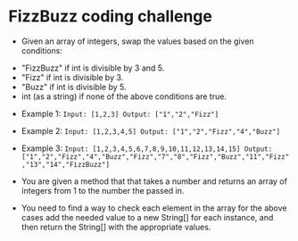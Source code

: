 # FizzBuzz coding challenge

* Given an array of integers, swap the values based on the given conditions:

- "FizzBuzz" if int is divisible by 3 and 5.
- "Fizz" if int is divisible by 3.
- "Buzz" if int is divisible by 5.
-  int (as a string) if none of the above conditions are true.
  

* Example 1:
`Input: [1,2,3]
Output: ["1","2","Fizz"]`

* Example 2:
`Input: [1,2,3,4,5]
Output: ["1","2","Fizz","4","Buzz"]`

* Example 3:
`Input: [1,2,3,4,5,6,7,8,9,10,11,12,13,14,15]
Output: ["1","2","Fizz","4","Buzz","Fizz","7","8","Fizz","Buzz","11","Fizz","13","14","FizzBuzz"]`

* You are given a method that that takes a number and returns an array of integers from 1 to the number the passed in. 
* You need to find a way to check each element in the array for the above cases add the needed value to a new String[] for each instance, and then return the String[] with the appropriate values. 
